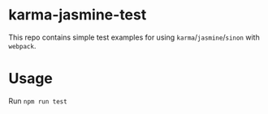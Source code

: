 # karma-jasmine-test

This repo contains simple test examples for using `karma`/`jasmine`/`sinon` with `webpack`.

# Usage

Run `npm run test`